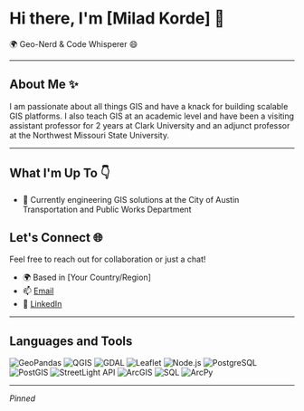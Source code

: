 # Hi there, I'm [Milad Korde] 👋

🌍 Geo-Nerd & Code Whisperer 😄

---

## About Me ✨

I am passionate about all things GIS and have a knack for building scalable GIS platforms. I also teach GIS at an academic level and have been a visiting assistant professor for 2 years at Clark University and an adjunct professor at the Northwest Missouri State University.

---

## What I'm Up To 👇

- 🚀 Currently engineering GIS solutions at the City of Austin Transportation and Public Works Department

## Let's Connect 🌐

Feel free to reach out for collaboration or just a chat!

- 🌍 Based in [Your Country/Region]
- 📫 [Email](milad.kordeh@gmail.com)
- 💼 [LinkedIn]([https://www.linkedin.com/in/yourprofile](https://www.linkedin.com/in/milad-korde/))

---

## Languages and Tools

![GeoPandas](https://img.shields.io/badge/GeoPandas-%23316192.svg?logo=python&logoColor=white)
![QGIS](https://img.shields.io/badge/QGIS-%2332A852.svg?logo=qgis&logoColor=white)
![GDAL](https://img.shields.io/badge/GDAL-%230098D8.svg?logo=gdal&logoColor=white)
![Leaflet](https://img.shields.io/badge/Leaflet-%2338B449.svg?logo=leaflet&logoColor=white)
![Node.js](https://img.shields.io/badge/Node.js-%23339933.svg?logo=node.js&logoColor=white)
![PostgreSQL](https://img.shields.io/badge/PostgreSQL-%23336791.svg?logo=postgresql&logoColor=white)
![PostGIS](https://img.shields.io/badge/PostGIS-%23007E8C.svg?logo=postgresql&logoColor=white)
![StreetLight API](https://img.shields.io/badge/StreetLight%20API-%2300ADEF.svg?logo=data%3Aimage%2Fsvg%2Bxml;base64,PHN2ZyB3aWR0aD0iMzIiIGhlaWdodD0iMzIiIHZpZXdCb3g9IjAgMCAzMiAzMiIgZmlsbD0ibm9uZSIgeG1sbnM9Imh0dHA6Ly93d3cudzMub3JnLzIwMDAvc3ZnIj48cmVjdCB3aWR0aD0iMzIiIGhlaWdodD0iMzIiIHJ4PSIxNiIgZmlsbD0iIzAwQURFRiIvPjwvc3ZnPg==)
![ArcGIS](https://img.shields.io/badge/ArcGIS-%230078A0.svg?logo=arcgis&logoColor=white)
![SQL](https://img.shields.io/badge/SQL-%2300478C.svg?logo=sqlite&logoColor=white)
![ArcPy](https://img.shields.io/badge/ArcPy-%23FC4C02.svg?logo=python&logoColor=white)

---

*Pinned*

